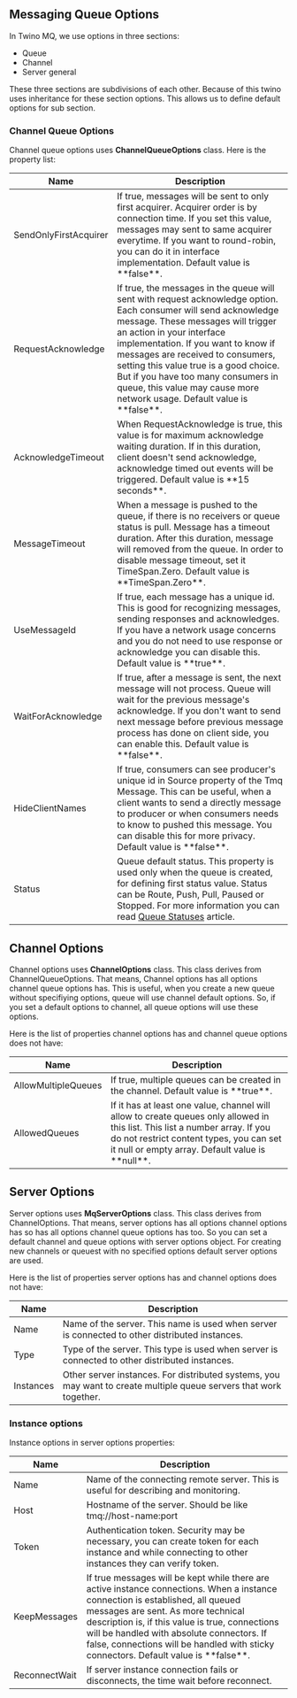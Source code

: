 ## Messaging Queue Options

In Twino MQ, we use options in three sections:
* Queue
* Channel
* Server general

These three sections are subdivisions of each other.
Because of this twino uses inheritance for these section options.
This allows us to define default options for sub section.

### Channel Queue Options

Channel queue options uses **ChannelQueueOptions** class. Here is the property list:

<table>
  <thead>
    <tr>
      <th>Name</th>
      <th>Description</th>
    </tr>
  </thead>
  <tbody>
    <tr>
      <td>SendOnlyFirstAcquirer</td>
      <td>
        If true, messages will be sent to only first acquirer. Acquirer order is by connection time.
        If you set this value, messages may sent to same acquirer everytime.
        If you want to round-robin, you can do it in interface implementation.
        Default value is **false**.
      </td>
    </tr>
    <tr>
      <td>RequestAcknowledge</td>
      <td>
        If true, the messages in the queue will sent with request acknowledge option.
        Each consumer will send acknowledge message. These messages will trigger an action in your interface implementation.
        If you want to know if messages are received to consumers, setting this value true is a good choice.
        But if you have too many consumers in queue, this value may cause more network usage.
        Default value is **false**.
      </td>
    </tr>
    <tr>
      <td>AcknowledgeTimeout</td>
      <td>
        When RequestAcknowledge is true, this value is for maximum acknowledge waiting duration.
        If in this duration, client doesn't send acknowledge, acknowledge timed out events will be triggered.
        Default value is **15 seconds**.
      </td>
    </tr>
    <tr>
      <td>MessageTimeout</td>
      <td>
        When a message is pushed to the queue, if there is no receivers or queue status is pull.
        Message has a timeout duration. After this duration, message will removed from the queue.
        In order to disable message timeout, set it TimeSpan.Zero. Default value is **TimeSpan.Zero**.
      </td>
    </tr>
    <tr>
      <td>UseMessageId</td>
      <td>
        If true, each message has a unique id. This is good for recognizing messages, sending responses and acknowledges.
        If you have a network usage concerns and you do not need to use response or acknowledge you can disable this.
        Default value is **true**.
      </td>
    </tr>
    <tr>
      <td>WaitForAcknowledge</td>
      <td>
        If true, after a message is sent, the next message will not process.
        Queue will wait for the previous message's acknowledge.
        If you don't want to send next message before previous message process has done on client side,
        you can enable this. Default value is **false**.
      </td>
    </tr>
    <tr>
      <td>HideClientNames</td>
      <td>
        If true, consumers can see producer's unique id in Source property of the Tmq Message.
        This can be useful, when a client wants to send a directly message to producer or when consumers needs to know
        to pushed this message. You can disable this for more privacy. Default value is **false**.
      </td>
    </tr>
    <tr>
      <td>Status</td>
      <td>
        Queue default status. This property is used only when the queue is created, for defining first status value.
        Status can be Route, Push, Pull, Paused or Stopped.
        For more information you can read <a href="https://github.com/mhelvacikoylu/twino/blob/v2/docs/mq/Queue%20Statuses.MD">Queue Statuses</a> article.
      </td>
    </tr>
  </tbody>
</table>


## Channel Options

Channel options uses **ChannelOptions** class. This class derives from ChannelQueueOptions.
That means, Channel options has all options channel queue options has.
This is useful, when you create a new queue without specifiying options, queue will use channel default options. So, if you set a default options to channel, all queue options will use these options.

Here is the list of properties channel options has and channel queue options does not have:

<table>
  <thead>
    <tr>
      <th>Name</th>
      <th>Description</th>
    </tr>
  </thead>
  <tbody>
    <tr>
      <td>AllowMultipleQueues</td>
      <td>
        If true, multiple queues can be created in the channel. Default value is **true**.
      </td>
    </tr>
    <tr>
      <td>AllowedQueues</td>
      <td>
        If it has at least one value, channel will allow to create queues only allowed in this list.
        This list a number array. If you do not restrict content types, you can set it null or empty array.
        Default value is **null**.
      </td>
    </tr>
  </tbody>
</table>

## Server Options

Server options uses **MqServerOptions** class. This class derives from ChannelOptions.
That means, server options has all options channel options has so has all options channel queue options has too.
So you can set a default channel and queue options with server options object.
For creating new channels or queuest with no specified options default server options are used.

Here is the list of properties server options has and channel options does not have:

<table>
  <thead>
    <tr>
      <th>Name</th>
      <th>Description</th>
    </tr>
  </thead>
  <tbody>
    <tr>
      <td>Name</td>
      <td>
        Name of the server. This name is used when server is connected to other distributed instances.
      </td>
    </tr>
    <tr>
      <td>Type</td>
      <td>
        Type of the server. This type is used when server is connected to other distributed instances.
      </td>
    </tr>
    <tr>
      <td>Instances</td>
      <td>
        Other server instances. For distributed systems, you may want to create multiple queue servers that work together.
      </td>
    </tr>
  </tbody>
</table>

### Instance options

Instance options in server options properties:

<table>
  <thead>
    <tr>
      <th>Name</th>
      <th>Description</th>
    </tr>
  </thead>
  <tbody>
    <tr>
      <td>Name</td>
      <td>
        Name of the connecting remote server. This is useful for describing and monitoring.
      </td>
    </tr>
    <tr>
      <td>Host</td>
      <td>
        Hostname of the server. Should be like tmq://host-name:port
      </td>
    </tr>
    <tr>
      <td>Token</td>
      <td>
        Authentication token. Security may be necessary, you can create token for each instance and while connecting to other instances they can verify token.
      </td>
    </tr>
    <tr>
      <td>KeepMessages</td>
      <td>
        If true messages will be kept while there are active instance connections.
        When a instance connection is established, all queued messages are sent.
        As more technical description is, if this value is true, connections will be handled with absolute connectors.
        If false, connections will be handled with sticky connectors.
        Default value is **false**.
      </td>
    </tr>
    <tr>
      <td>ReconnectWait</td>
      <td>
        If server instance connection fails or disconnects, the time wait before reconnect.
      </td>
    </tr>
  </tbody>
</table>
